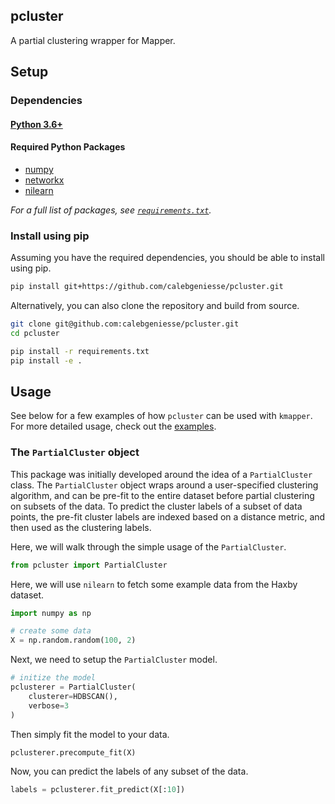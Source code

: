 ## pcluster

A partial clustering wrapper for Mapper.






## Setup

### Dependencies

#### [Python 3.6+](https://www.python.org/)

#### Required Python Packages
* [numpy](www.numpy.org)
* [networkx](networkx.github.io)
* [nilearn](nilearn.github.io)

_For a full list of packages, see [`requirements.txt`](https://github.com/calebgeniesse/pcluster/blob/master/requirements.txt)._


### Install using pip

Assuming you have the required dependencies, you should be able to install using pip.
```bash
pip install git+https://github.com/calebgeniesse/pcluster.git
```

Alternatively, you can also clone the repository and build from source. 
```bash
git clone git@github.com:calebgeniesse/pcluster.git
cd pcluster

pip install -r requirements.txt
pip install -e .
```






## Usage

See below for a few examples of how `pcluster` can be used with `kmapper`. For more detailed usage, check out the [examples](https://www.github.com/calebgeniesse/pcluster/tree/master/examples/).


### The `PartialCluster` object

This package was initially developed around the idea of a `PartialCluster` class. The `PartialCluster` object wraps around a user-specified clustering algorithm, and can be pre-fit to the entire dataset before partial clustering on subsets of the data. To predict the cluster labels of a subset of data points, the pre-fit cluster labels are indexed based on a distance metric, and then used as the clustering labels.

Here, we will walk through the simple usage of the `PartialCluster`.

```python
from pcluster import PartialCluster
```

Here, we will use `nilearn` to fetch some example data from the Haxby dataset.
```python
import numpy as np 

# create some data
X = np.random.random(100, 2)
```

Next, we need to setup the `PartialCluster` model. 
```python
# initize the model
pclusterer = PartialCluster(
	clusterer=HDBSCAN(),
    verbose=3
)
```

Then simply fit the model to your data.
```python
pclusterer.precompute_fit(X)
```

Now, you can predict the labels of any subset of the data.
```python
labels = pclusterer.fit_predict(X[:10])
```